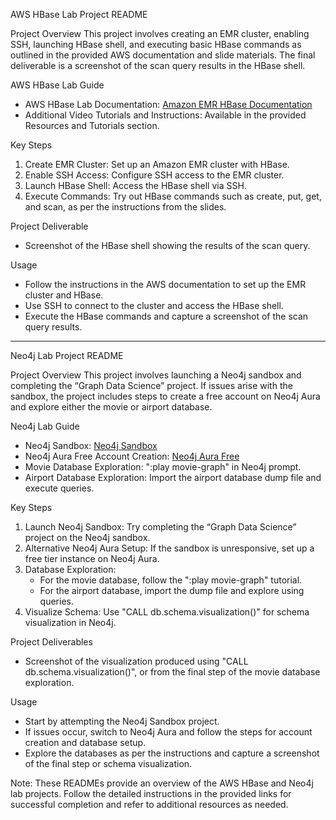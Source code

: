  AWS HBase Lab Project README

 Project Overview
This project involves creating an EMR cluster, enabling SSH, launching HBase shell, and executing basic HBase commands as outlined in the provided AWS documentation and slide materials. The final deliverable is a screenshot of the scan query results in the HBase shell.

 AWS HBase Lab Guide
- AWS HBase Lab Documentation: [Amazon EMR HBase Documentation](https://docs.aws.amazon.com/emr/latest/ReleaseGuide/emr-hbase-connect.html)
- Additional Video Tutorials and Instructions: Available in the provided Resources and Tutorials section.

 Key Steps
1. Create EMR Cluster: Set up an Amazon EMR cluster with HBase.
2. Enable SSH Access: Configure SSH access to the EMR cluster.
3. Launch HBase Shell: Access the HBase shell via SSH.
4. Execute Commands: Try out HBase commands such as create, put, get, and scan, as per the instructions from the slides.

 Project Deliverable
- Screenshot of the HBase shell showing the results of the scan query.

 Usage
- Follow the instructions in the AWS documentation to set up the EMR cluster and HBase.
- Use SSH to connect to the cluster and access the HBase shell.
- Execute the HBase commands and capture a screenshot of the scan query results.

---

 Neo4j Lab Project README

 Project Overview
This project involves launching a Neo4j sandbox and completing the “Graph Data Science” project. If issues arise with the sandbox, the project includes steps to create a free account on Neo4j Aura and explore either the movie or airport database.

 Neo4j Lab Guide
- Neo4j Sandbox: [Neo4j Sandbox](https://sandbox.neo4j.com/)
- Neo4j Aura Free Account Creation: [Neo4j Aura Free](https://neo4j.com/cloud/aura-free/)
- Movie Database Exploration: ":play movie-graph" in Neo4j prompt.
- Airport Database Exploration: Import the airport database dump file and execute queries.

 Key Steps
1. Launch Neo4j Sandbox: Try completing the “Graph Data Science” project on the Neo4j sandbox.
2. Alternative Neo4j Aura Setup: If the sandbox is unresponsive, set up a free tier instance on Neo4j Aura.
3. Database Exploration: 
    - For the movie database, follow the ":play movie-graph" tutorial.
    - For the airport database, import the dump file and explore using queries.
4. Visualize Schema: Use "CALL db.schema.visualization()" for schema visualization in Neo4j.

 Project Deliverables
- Screenshot of the visualization produced using "CALL db.schema.visualization()", or from the final step of the movie database exploration.

 Usage
- Start by attempting the Neo4j Sandbox project.
- If issues occur, switch to Neo4j Aura and follow the steps for account creation and database setup.
- Explore the databases as per the instructions and capture a screenshot of the final step or schema visualization.

Note: These READMEs provide an overview of the AWS HBase and Neo4j lab projects. Follow the detailed instructions in the provided links for successful completion and refer to additional resources as needed.
